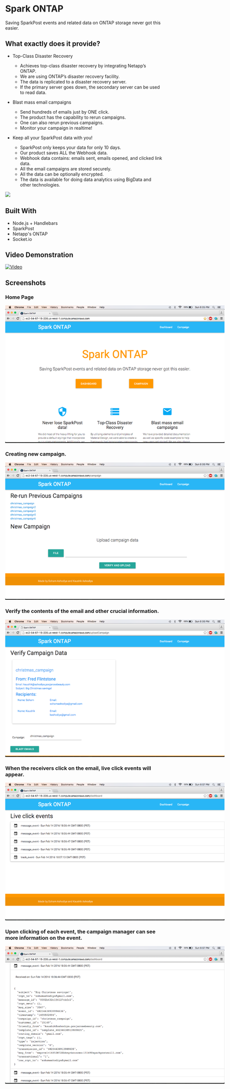 # Spark ONTAP

Saving SparkPost events and related data on ONTAP storage never got this easier.

## What exactly does it provide?

* Top-Class Disaster Recovery
    * Achieves top-class disaster recovery by integrating Netapp’s ONTAP.
    * We are using ONTAP’s disaster recovery facility.
    * The data is replicated to a disaster recovery server.
    * If the primary server goes down, the secondary server can be used to read data.

* Blast mass email campaigns
    * Send hundreds of emails just by ONE click.
    * The product has the capability to rerun campaigns.
    * One can also rerun previous campaigns.
    * Monitor your campaign in realtime!

* Keep all your SparkPost data with you!
    * SparkPost only keeps your data for only 10 days.
    * Our product saves ALL the Webhook data.
    * Webhook data contains: emails sent, emails opened, and clicked link data.
    * All the email campaigns are stored securely.
    * All the data can be optionally encrypted.
    * The data is available for doing data analytics using BigData and other technologies. 

<img src="https://i.imgur.com/YmpPypU.png" style="max-width: 700px">

## Built With

* Node.js + Handlebars 
* SparkPost
* Netapp's ONTAP
* Socket.io

## Video Demonstration

[![Video](https://i.imgur.com/50HjwTs.png)](https://youtu.be/hVI5hhxc130)

## Screenshots

### Home Page
<img src="info/Screen-Shot-1.png" style="max-width: 700px"/>

### Creating new campaign.
<img src="info/Screen-Shot-2.png" style="max-width: 700px"/>

### Verify the contents of the email and other crucial information.
<img src="info/Screen-Shot-3.png" style="max-width: 700px"/>

### When the receivers click on the email, live click events will appear.
<img src="info/Screen-Shot-4.png" style="max-width: 700px"/>

### Upon clicking of each event, the campaign manager can see more information on the event.
<img src="info/Screen-Shot-5.png" style="max-width: 700px"/>